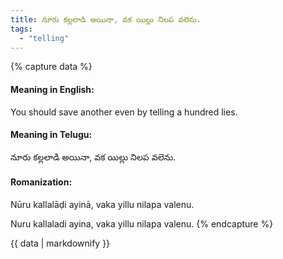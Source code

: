 ```yaml
---
title: నూరు కల్లలాడి అయినా, వక యిల్లు నిలప వలెను.
tags:
  - "telling"
---
```


{% capture data %}
#### Meaning in English:
You should save another even by telling a hundred lies.

#### Meaning in Telugu:
నూరు కల్లలాడి అయినా, వక యిల్లు నిలప వలెను.

#### Romanization:
Nūru kallalāḍi ayinā, vaka yillu nilapa valenu.

Nuru kallaladi ayina, vaka yillu nilapa valenu.
{% endcapture %}

{{ data | markdownify }}

